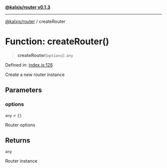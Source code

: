 [**@kalxjs/router v0.1.3**](../README.md)

***

[@kalxjs/router](../README.md) / createRouter

# Function: createRouter()

> **createRouter**(`options`): `any`

Defined in: [index.js:128](https://github.com/Odeneho-Calculus/kalxjs/blob/7fd2a04b82eb46847d177e10454dc1c716d25790/packages/router/src/index.js#L128)

Create a new router instance

## Parameters

### options

`any` = `{}`

Router options

## Returns

`any`

Router instance

